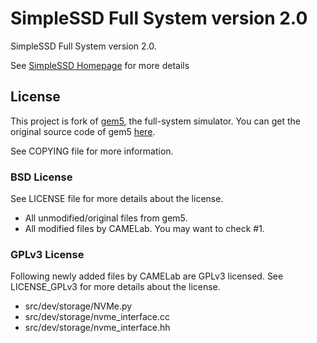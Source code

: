 # SimpleSSD Full System version 2.0
SimpleSSD Full System version 2.0.

See [SimpleSSD Homepage](http://simplessd.yonsei.ac.kr/) for more details

## License
This project is fork of [gem5](http://gem5.org), the full-system simulator.
You can get the original source code of gem5 [here](https://github.com/gem5/gem5).

See COPYING file for more information.

### BSD License
See LICENSE file for more details about the license.
 - All unmodified/original files from gem5.
 - All modified files by CAMELab. You may want to check #1.

### GPLv3 License
Following newly added files by CAMELab are GPLv3 licensed.
See LICENSE_GPLv3 for more details about the license.
 - src/dev/storage/NVMe.py
 - src/dev/storage/nvme_interface.cc
 - src/dev/storage/nvme_interface.hh
